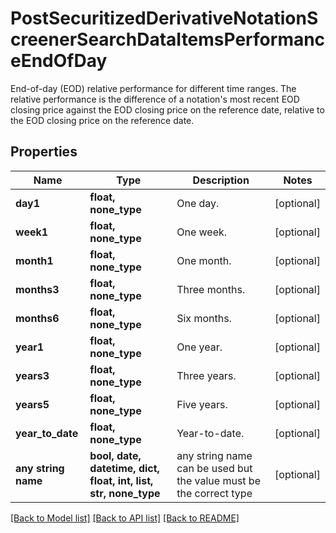 # PostSecuritizedDerivativeNotationScreenerSearchDataItemsPerformanceEndOfDay

End-of-day (EOD) relative performance for different time ranges. The relative performance is the difference of a notation's most recent EOD closing price against the EOD closing price on the reference date, relative to the EOD closing price on the reference date.

## Properties
Name | Type | Description | Notes
------------ | ------------- | ------------- | -------------
**day1** | **float, none_type** | One day. | [optional] 
**week1** | **float, none_type** | One week. | [optional] 
**month1** | **float, none_type** | One month. | [optional] 
**months3** | **float, none_type** | Three months. | [optional] 
**months6** | **float, none_type** | Six months. | [optional] 
**year1** | **float, none_type** | One year. | [optional] 
**years3** | **float, none_type** | Three years. | [optional] 
**years5** | **float, none_type** | Five years. | [optional] 
**year_to_date** | **float, none_type** | Year-to-date. | [optional] 
**any string name** | **bool, date, datetime, dict, float, int, list, str, none_type** | any string name can be used but the value must be the correct type | [optional]

[[Back to Model list]](../README.md#documentation-for-models) [[Back to API list]](../README.md#documentation-for-api-endpoints) [[Back to README]](../README.md)



